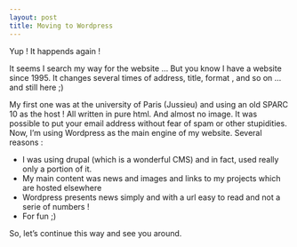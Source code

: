 ```yaml
---
layout: post
title: Moving to Wordpress
---
```


Yup ! It happends again !

It seems I search my way for the website … But you know I have a website since 1995. It changes several times of address, title, format , and so on … and still here ;)

My first one was at the university of Paris (Jussieu) and using an old SPARC 10 as the host ! All written in pure html. And almost no image. It was possible to put your email address without fear of spam or other stupidities. Now, I’m using Wordpress as the main engine of my website. Several reasons :
<ul>
 	<li>I was using drupal (which is a wonderful CMS) and in fact, used really only a portion of it.</li>
 	<li>My main content was news and images and links to my projects which are hosted elsewhere</li>
 	<li>Wordpress presents news simply and with a url easy to read and not a serie of numbers !</li>
 	<li>For fun ;)</li>
</ul>

So, let’s continue this way and see you around. 